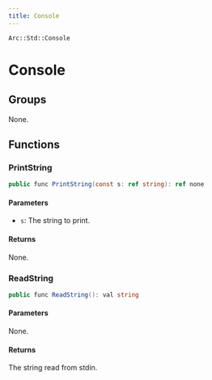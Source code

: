 ```yaml
---
title: Console
---
```


`Arc::Std::Console`

# Console

## Groups

None.

## Functions

### PrintString

```csharp
public func PrintString(const s: ref string): ref none
```

#### Parameters

- `s`: The string to print.

#### Returns

None.

### ReadString

```csharp
public func ReadString(): val string
```

#### Parameters

None.

#### Returns

The string read from stdin. 
